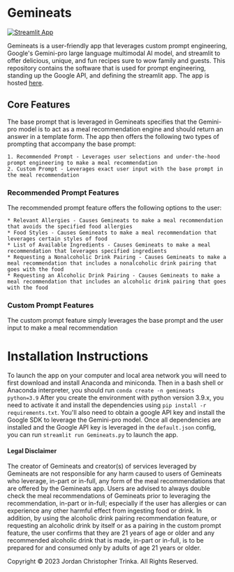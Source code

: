 # Gemineats

[![Streamlit App](https://static.streamlit.io/badges/streamlit_badge_black_white.svg)](https://gemineats.streamlit.app/)

Gemineats is a user-friendly app that leverages custom prompt engineering, Google's Gemini-pro large language multimodal AI model, and streamlit to offer delicious, unique, and fun recipes sure to wow family and guests. This repository contains the software that is used for prompt engineering, standing up the Google API, and defining the streamlit app. The app is hosted [here](https://gemineats.streamlit.app/).

## Core Features

The base prompt that is leveraged in Gemineats specifies that the Gemini-pro model is to act as a meal recommendation engine and should return an answer in a template form. The app then offers the following two types of prompting that accompany the base prompt:

    1. Recommended Prompt - Leverages user selections and under-the-hood prompt engineering to make a meal recommendation
    2. Custom Prompt - Leverages exact user input with the base prompt in the meal recommendation

### Recommended Prompt Features

The recommended prompt feature offers the following options to the user:

    * Relevant Allergies - Causes Gemineats to make a meal recommendation that avoids the specified food allergies
    * Food Styles - Causes Gemineats to make a meal recommendation that leverages certain styles of food
    * List of Available Ingredients - Causes Gemineats to make a meal recommendation that leverages specified ingredients
    * Requesting a Nonalcoholic Drink Pairing - Causes Gemineats to make a meal recommendation that includes a nonalcoholic drink pairing that goes with the food
    * Requesting an Alcoholic Drink Pairing - Causes Gemineats to make a meal recommendation that includes an alcoholic drink pairing that goes with the food

### Custom Prompt Features

The custom prompt feature simply leverages the base prompt and the user input to make a meal recommendation



# Installation Instructions

To launch the app on your computer and local area network you will need to first download and install Anaconda and miniconda. Then in a bash shell or Anaconda interpreter, you should run `conda create -n gemineats python=3.9` After you create the environment with python version 3.9.x, you need to activate it and install the dependencies using `pip install -r requirements.txt`. You'll also need to obtain a google API key and install the Google SDK to leverage the Gemini-pro model. Once all dependencies are installed and the Google API key is leveraged in the `default.json` config, you can run `streamlit run Gemineats.py` to launch the app.


#### Legal Disclaimer
The creator of Gemineats and creator(s) of services leveraged by Gemineats are not responsible for any harm caused to users of Gemineats who leverage, in-part or in-full, any form of the meal recommendations that are offered by the Gemineats app. Users are advised to always double check the meal recommendations of Gemineats prior to leveraging the recommendation, in-part or in-full; especially if the user has allergies or can experience any other harmful effect from ingesting food or drink. In addition, by using the alcoholic drink pairing recommendation feature, or requesting an alcoholic drink by itself or as a pairing in the custom prompt feature, the user confirms that they are 21 years of age or older and any recommended alcoholic drink that is made, in-part or in-full, is to be prepared for and consumed only by adults of age 21 years or older.

Copyright © 2023 Jordan Christopher Trinka. All Rights Reserved.